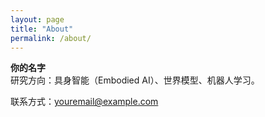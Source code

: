```yaml
---
layout: page
title: "About"
permalink: /about/
---
```


**你的名字**  
研究方向：具身智能（Embodied AI）、世界模型、机器人学习。

联系方式：youremail@example.com
